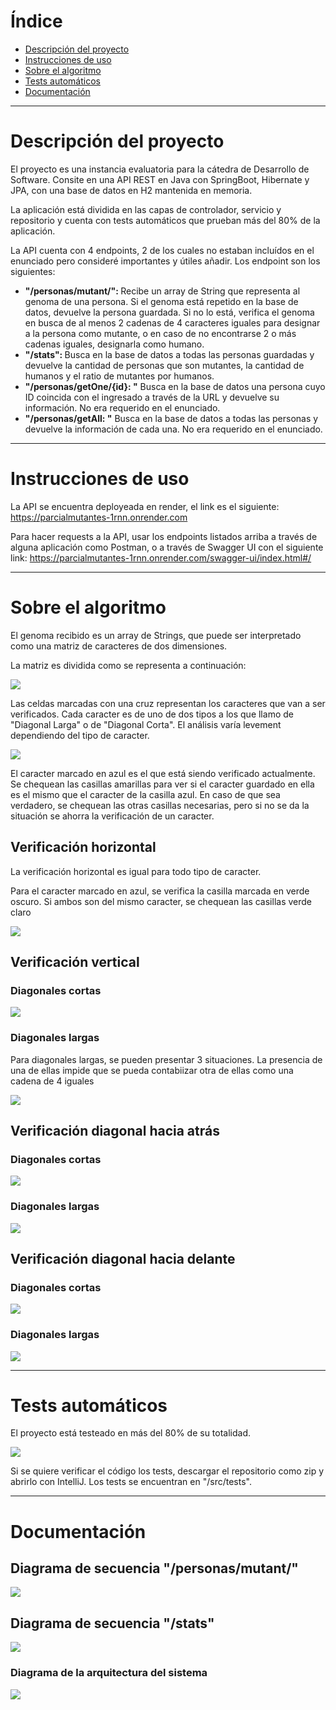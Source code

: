 <div>
  <h1>Índice</h1>
  <ul>
    <li><a href="#descripci%C3%B3n-del-proyecto">Descripción del proyecto</a></li>
    <li><a href="#instrucciones-de-uso">Instrucciones de uso</a></li>
    <li><a href="#sobre-el-algoritmo">Sobre el algoritmo</a></li>
    <li><a href="#tests-autom%C3%A1ticos">Tests automáticos</a></li>
    <li><a href="#documentaci%C3%B3n">Documentación</a></li>
  </ul>
</div>


<div>
  <hr>
  <h1>Descripción del proyecto</h1>
  <p>El proyecto es una instancia evaluatoria para la cátedra de Desarrollo de Software. Consite en una API REST en Java con SpringBoot, Hibernate y JPA, con una base de datos en H2 mantenida en memoria.</p>
  <p>La aplicación está dividida en las capas de controlador, servicio y repositorio y cuenta con tests automáticos que prueban más del 80% de la aplicación.</p>
  <p>La API cuenta con 4 endpoints, 2 de los cuales no estaban incluídos en el enunciado pero consideré importantes y útiles añadir. Los endpoint son los siguientes:</p>
  <ul>
    <li><b>"/personas/mutant/": </b> Recibe un array de String que representa al genoma de una persona. Si el genoma está repetido en la base de datos, devuelve la persona guardada. Si no lo está, verifica el genoma en busca de al menos 2 cadenas de 4 caracteres iguales para designar a la persona como mutante, o en caso de no encontrarse 2 o más cadenas iguales, designarla como humano.</li>
    <li><b>"/stats": </b>Busca en la base de datos a todas las personas guardadas y devuelve la cantidad de personas que son mutantes, la cantidad de humanos y el ratio de mutantes por humanos.</li>
    <li><b>"/personas/getOne/{id}: "</b> Busca en la base de datos una persona cuyo ID coincida con el ingresado a través de la URL y devuelve su información. No era requerido en el enunciado.</li>
    <li><b>"/personas/getAll: "</b> Busca en la base de datos a todas las personas y devuelve la información de cada una. No era requerido en el enunciado.</li>
  </ul>
</div>


<div>
  <hr>
  <h1>Instrucciones de uso</h1>
  <p>La API se encuentra deployeada en render, el link es el siguiente: <a href="https://parcialmutantes-1rnn.onrender.com">https://parcialmutantes-1rnn.onrender.com</a> </p>
  <p>Para hacer requests a la API, usar los endpoints listados arriba a través de alguna aplicación como Postman, o a través de Swagger UI con el siguiente link: <a href="https://parcialmutantes-1rnn.onrender.com/swagger-ui/index.html#/">https://parcialmutantes-1rnn.onrender.com/swagger-ui/index.html#/</a></p>
</div>


<div>
  <hr>
  <h1>Sobre el algoritmo</h1>
  <p>El genoma recibido es un array de Strings, que puede ser interpretado como una matriz de caracteres de dos dimensiones.</p>
  <p>La matriz es dividida como se representa a continuación:</p>
  <img src="https://github.com/user-attachments/assets/9674c520-3227-4499-bf7b-0d41c1163a8f">
  <p>Las celdas marcadas con una cruz representan los caracteres que van a ser verificados. Cada caracter es de uno de dos tipos a los que llamo de "Diagonal Larga" o de "Diagonal Corta". El análisis varía levement dependiendo del tipo de caracter.</p>
  <img src="https://github.com/user-attachments/assets/a03ab997-6fde-4c42-8f58-2cbeb03fbf41">
  <p>El caracter marcado en azul es el que está siendo verificado actualmente. Se chequean las casillas amarillas para ver si el caracter guardado en ella es el mismo que el caracter de la casilla azul. En caso de que sea verdadero, se chequean las otras casillas necesarias, pero si no se da la situación se ahorra la verificación de un caracter.</p>
  <h2>Verificación horizontal</h2>
  <p>La verificación horizontal es igual para todo tipo de caracter.</p>
  <p>Para el caracter marcado en azul, se verifica la casilla marcada en verde oscuro. Si ambos son del mismo caracter, se chequean las casillas verde claro</p>
  <img src="https://github.com/user-attachments/assets/80f8fc4d-9c63-4008-af5b-4702af49ff37">
  <h2>Verificación vertical</h2>
  <h3>Diagonales cortas</h3>
  <img src="https://github.com/user-attachments/assets/1ef268f0-757f-4bf1-8b2f-557fd21e474d">
  <h3>Diagonales largas</h3>
  <p>Para diagonales largas, se pueden presentar 3 situaciones. La presencia de una de ellas impide que se pueda contabiizar otra de ellas como una cadena de 4 iguales</p>
  <img src="https://github.com/user-attachments/assets/9e1b326f-0428-46f6-aeb6-a2f29f6c3f28">
  <h2>Verificación diagonal hacia atrás</h2>
  <h3>Diagonales cortas</h3>
  <img src="https://github.com/user-attachments/assets/32cbf9dd-0407-4ff5-acb0-4b1c6af083a8">
  <h3>Diagonales largas</h3>
  <img src="https://github.com/user-attachments/assets/ef3c41e8-593b-47bb-aab5-b2bf0f45f32a">
  <h2>Verificación diagonal hacia delante</h2>
  <h3>Diagonales cortas</h3>
  <img src="https://github.com/user-attachments/assets/d8878207-95d8-47eb-97ff-99546f29c973">
  <h3>Diagonales largas</h3>
  <img src="https://github.com/user-attachments/assets/fe308854-0f99-4768-83b1-a91813715909">
</div>


<div>
  <hr>
  <h1>Tests automáticos</h1>
  <p>El proyecto está testeado en más del 80% de su totalidad.</p>
  <img src="https://github.com/user-attachments/assets/eaba2bd7-1f99-43f1-b06b-89342fd0a636">
  <p>Si se quiere verificar el código los tests, descargar el repositorio como zip y abrirlo con IntelliJ. Los tests se encuentran en "/src/tests".</p>
</div>


<div>
  <hr>
  <h1>Documentación</h1>
  <h2>Diagrama de secuencia "/personas/mutant/"</h2>
  <img src="https://github.com/user-attachments/assets/da589390-ee47-41c6-9e59-a9007d79debd">
  <h2>Diagrama de secuencia "/stats"</h2>
  <img src="https://github.com/user-attachments/assets/1d13f134-5d26-4297-879e-b0d4f0855fa5">
  <h3>Diagrama de la arquitectura del sistema</h3>
  <img src="https://github.com/user-attachments/assets/efc18cf8-3820-4d49-89e4-0b890bb90918">
</div>
